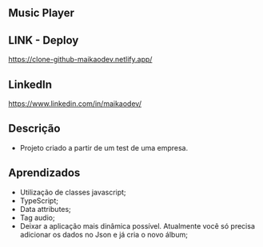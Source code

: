 ## Music Player

## LINK - Deploy

https://clone-github-maikaodev.netlify.app/

## LinkedIn

https://www.linkedin.com/in/maikaodev/

## Descrição

- Projeto criado a partir de um test de uma empresa. 

## Aprendizados

- Utilização de classes javascript;
- TypeScript;
- Data attributes;
- Tag audio;
- Deixar a aplicação mais dinâmica possível. Atualmente você só precisa adicionar os dados no Json e já cria o novo álbum;
